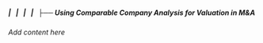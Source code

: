 ##### |   |   |   |   ├── Using Comparable Company Analysis for Valuation in M&A

*Add content here*